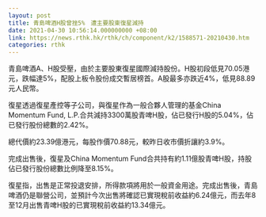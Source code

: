 ```yaml
---
layout: post
title: 青島啤酒H股曾挫5%　遭主要股東復星減持
date: 2021-04-30 10:56:14.000000000 +08:00
link: https://news.rthk.hk/rthk/ch/component/k2/1588571-20210430.htm
categories: rthk
---
```


青島啤酒A、H股受壓，由於主要股東復星國際減持股份。H股初段低見70.05港元，跌幅達5%，配股上板令股份成交暫居榜首。A股最多亦跌近4%，低見88.89元人民幣。

復星透過復星產控等子公司，與復星作為一般合夥人管理的基金China Momentum Fund, L.P.合共減持3300萬股青啤H股，佔已發行H股的5.04%，佔已發行股份總數的2.42%。

總代價約23.39億港元，每股作價70.88元，較昨日收市價折讓約3.9%。

完成出售後，復星及China Momentum Fund合共持有約1.11億股青啤H股，持股佔已發行股份總數比例降至8.15%。

復星指，出售是正常投退安排，所得款項將用於一般資金用途。完成出售後，青島啤酒仍是聯營公司，並預計今次出售將確認已實現稅前收益約6.24億元，而去年8至12月出售青啤H股的已實現稅前收益約13.34億元。
